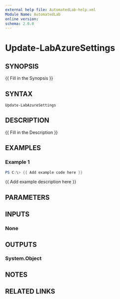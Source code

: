 ```yaml
---
external help file: AutomatedLab-help.xml
Module Name: AutomatedLab
online version:
schema: 2.0.0
---
```


# Update-LabAzureSettings

## SYNOPSIS
{{ Fill in the Synopsis }}

## SYNTAX

```
Update-LabAzureSettings
```

## DESCRIPTION
{{ Fill in the Description }}

## EXAMPLES

### Example 1
```powershell
PS C:\> {{ Add example code here }}
```

{{ Add example description here }}

## PARAMETERS

## INPUTS

### None

## OUTPUTS

### System.Object
## NOTES

## RELATED LINKS
